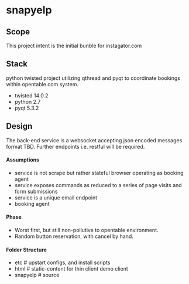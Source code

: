 snapyelp
========

## Scope

This project intent is the initial bunble for instagator.com

## Stack

python twisted project utilizing qthread and pyqt to coordinate bookings within opentable.com system.

* twisted 14.0.2
* python 2.7
* pyqt 5.3.2

## Design

The back-end service is a websocket accepting json encoded messages format TBD.  Further endpoints i.e. restful will be required.

#### Assumptions

* service is not scrape but rather stateful browser operating as booking agent
* service exposes commands as reduced to a series of page visits and form submissions
* service is a unique email endpoint
* booking agent 

#### Phase

* Worst first, but still non-pollutive to opentable environment.
* Random button reservation, with cancel by hand.

#### Folder Structure

* etc # upstart configs, and install scripts
* html # static-content for thin client demo client
* snapyelp # source

